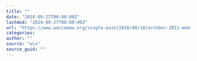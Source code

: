 ```yaml
---
title: ""
date: "2024-09-27T00:00:00Z"
lastmod: "2024-09-27T00:00:00Z"
url: "https://www.waccamaw.org/single-post/2016/08/10/october-2011-meeting-summary-10072011"
categories:
author: ""
source: "wix"
source_guid: ""
---
```




